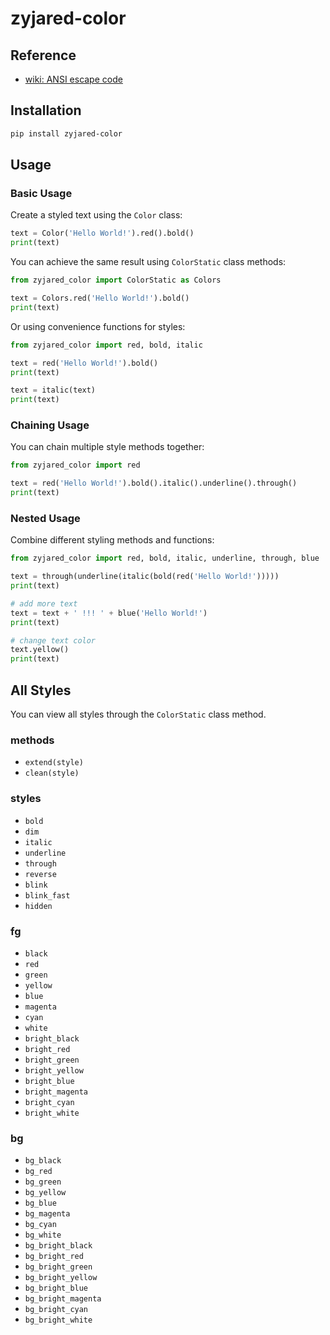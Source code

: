 # zyjared-color

## Reference

- [wiki: ANSI escape code](https://en.wikipedia.org/wiki/ANSI_escape_code#Colors)

## Installation

```sh
pip install zyjared-color
```

## Usage

### Basic Usage

Create a styled text using the `Color` class:

```python
text = Color('Hello World!').red().bold()
print(text)
```

You can achieve the same result using `ColorStatic` class methods:

```python
from zyjared_color import ColorStatic as Colors

text = Colors.red('Hello World!').bold()
print(text)
```

Or using convenience functions for styles:

```python
from zyjared_color import red, bold, italic

text = red('Hello World!').bold()
print(text)

text = italic(text)
print(text)
```

### Chaining Usage

You can chain multiple style methods together:

```python
from zyjared_color import red

text = red('Hello World!').bold().italic().underline().through()
print(text)
```

### Nested Usage

Combine different styling methods and functions:

```python
from zyjared_color import red, bold, italic, underline, through, blue

text = through(underline(italic(bold(red('Hello World!')))))
print(text)

# add more text
text = text + ' !!! ' + blue('Hello World!')
print(text)

# change text color
text.yellow()
print(text)
```

## All Styles

You can view all styles through the `ColorStatic` class method.

### methods

- `extend(style)`
- `clean(style)`

### styles

- `bold`
- `dim`
- `italic`
- `underline`
- `through`
- `reverse`
- `blink`
- `blink_fast`
- `hidden`

### fg

- `black`
- `red`
- `green`
- `yellow`
- `blue`
- `magenta`
- `cyan`
- `white`
- `bright_black`
- `bright_red`
- `bright_green`
- `bright_yellow`
- `bright_blue`
- `bright_magenta`
- `bright_cyan`
- `bright_white`

### bg

- `bg_black`
- `bg_red`
- `bg_green`
- `bg_yellow`
- `bg_blue`
- `bg_magenta`
- `bg_cyan`
- `bg_white`
- `bg_bright_black`
- `bg_bright_red`
- `bg_bright_green`
- `bg_bright_yellow`
- `bg_bright_blue`
- `bg_bright_magenta`
- `bg_bright_cyan`
- `bg_bright_white`


